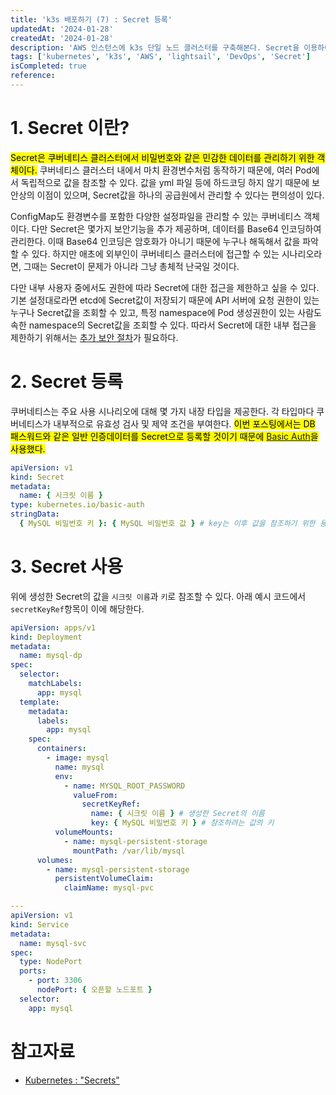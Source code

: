 ```yaml
---
title: 'k3s 배포하기 (7) : Secret 등록'
updatedAt: '2024-01-28'
createdAt: '2024-01-28'
description: 'AWS 인스턴스에 k3s 단일 노드 클러스터를 구축해본다. Secret을 이용하여 클러스터에서 쓰이는 민감 정보를 관리해보자'
tags: ['kubernetes', 'k3s', 'AWS', 'lightsail', 'DevOps', 'Secret']
isCompleted: true
reference:
---
```


# 1. Secret 이란?

<mark>Secret은 쿠버네티스 클러스터에서 비밀번호와 같은 민감한 데이터를 관리하기 위한 객체이다.</mark> 쿠버네티스 클러스터 내에서 마치 환경변수처럼 동작하기 때문에, 여러 Pod에서 독립적으로 값을 참조할 수 있다. 값을 yml 파일 등에 하드코딩 하지 않기 때문에 보안상의 이점이 있으며, Secret값을 하나의 공급원에서 관리할 수 있다는 편의성이 있다.

ConfigMap도 환경변수를 포함한 다양한 설정파일을 관리할 수 있는 쿠버네티스 객체이다. 다만 Secret은 몇가지 보안기능을 추가 제공하며, 데이터를 Base64 인코딩하여 관리한다. 이때 Base64 인코딩은 암호화가 아니기 때문에 누구나 해독해서 값을 파악할 수 있다. 하지만 애초에 외부인이 쿠버네티스 클러스터에 접근할 수 있는 시나리오라면, 그때는 Secret이 문제가 아니라 그냥 총체적 난국일 것이다.

다만 내부 사용자 중에서도 권한에 따라 Secret에 대한 접근을 제한하고 싶을 수 있다. 기본 설정대로라면 etcd에 Secret값이 저장되기 때문에 API 서버에 요청 권한이 있는 누구나 Secret값을 조회할 수 있고, 특정 namespace에 Pod 생성권한이 있는 사람도 속한 namespace의 Secret값을 조회할 수 있다. 따라서 Secret에 대한 내부 접근을 제한하기 위해서는 [추가 보안 절차](https://kubernetes.io/docs/concepts/configuration/secret/)가 필요하다.

# 2. Secret 등록

쿠버네티스는 주요 사용 시나리오에 대해 몇 가지 내장 타입을 제공한다. 각 타입마다 쿠버네티스가 내부적으로 유효성 검사 및 제약 조건을 부여한다. <mark>이번 포스팅에서는 DB 패스워드와 같은 일반 인증데이터를 Secret으로 등록할 것이기 때문에 [Basic Auth](https://kubernetes.io/docs/concepts/configuration/secret/#basic-authentication-secret)을 사용했다.</mark>

```yml
apiVersion: v1
kind: Secret
metadata:
  name: { 시크릿 이름 }
type: kubernetes.io/basic-auth
stringData:
  { MySQL 비밀번호 키 }: { MySQL 비밀번호 값 } # key는 이후 값을 참조하기 위한 용도로 자유롭게 지정
```

# 3. Secret 사용

위에 생성한 Secret의 값을 `시크릿 이름`과 `키`로 참조할 수 있다. 아래 예시 코드에서 `secretKeyRef`항목이 이에 해당한다.

```yaml
apiVersion: apps/v1
kind: Deployment
metadata:
  name: mysql-dp
spec:
  selector:
    matchLabels:
      app: mysql
  template:
    metadata:
      labels:
        app: mysql
    spec:
      containers:
        - image: mysql
          name: mysql
          env:
            - name: MYSQL_ROOT_PASSWORD
              valueFrom:
                secretKeyRef:
                  name: { 시크릿 이름 } # 생성한 Secret의 이름
                  key: { MySQL 비밀번호 키 } # 참조하려는 값의 키
          volumeMounts:
            - name: mysql-persistent-storage
              mountPath: /var/lib/mysql
      volumes:
        - name: mysql-persistent-storage
          persistentVolumeClaim:
            claimName: mysql-pvc

---
apiVersion: v1
kind: Service
metadata:
  name: mysql-svc
spec:
  type: NodePort
  ports:
    - port: 3306
      nodePort: { 오픈할 노드포트 }
  selector:
    app: mysql
```

# 참고자료

- [Kubernetes : "Secrets"](https://kubernetes.io/docs/concepts/configuration/secret/)
